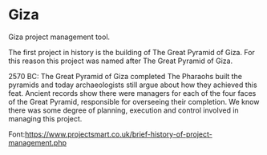# Giza
Giza project management tool.

The first project in history is the building of The Great Pyramid of Giza. For this reason this project was named after The Great Pyramid of Giza.

2570 BC: The Great Pyramid of Giza completed
The Pharaohs built the pyramids and today archaeologists still argue about how they achieved this feat. Ancient records show there were managers for each of the four faces of the Great Pyramid, responsible for overseeing their completion. We know there was some degree of planning, execution and control involved in managing this project.

Font:https://www.projectsmart.co.uk/brief-history-of-project-management.php

